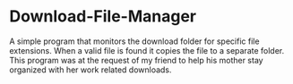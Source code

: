 # Download-File-Manager
A simple program that monitors the download folder for specific file extensions. When a valid file is found it copies the file to a separate folder. This program was at the request of my friend to help his mother stay organized with her work related downloads. 
